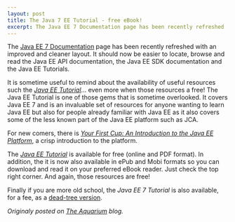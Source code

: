 ```yaml
---
layout: post
title: The Java 7 EE Tutorial - free eBook!
excerpt: The Java EE 7 Documentation page has been recently refreshed ...
---
```


The [Java EE 7 Documentation](http://docs.oracle.com/javaee/7/) page has been recently refreshed with an improved and cleaner layout. It should now be easier to locate, browse and read the Java EE API documentation, the Java EE SDK documentation and the Java EE Tutorials.

It is sometime useful to remind about the availability of useful resources such the _[Java EE Tutorial](https://docs.oracle.com/javaee/7/tutorial/index.html)_… even more when those resources a free!  The Java EE Tutorial is one of those gems that is sometime overlooked.  It covers Java EE 7 and is an invaluable set of resources for anyone wanting to learn Java EE but also for people already familiar with Java EE as it also covers some of the less known part of the Java EE platform such as JCA.

For new comers, there is _[Your First Cup: An Introduction to the Java EE Platform](https://docs.oracle.com/javaee/7/firstcup/index.html)_, a crisp introduction to the platform.

The _[Java EE Tutorial](https://docs.oracle.com/javaee/7/tutorial/index.html)_ is available for free (online and PDF format). In addition, the it is now also available in ePub and Mobi formats so you can download and read it on your preferred eBook reader. Just check the top right corner. And again, those resources are free!

Finally if you are more old school, the _Java EE 7 Tutorial_ is also available, for a fee, as a [dead-tree version](http://www.amazon.com/Java-EE-Tutorial-5th/dp/0321994922/). 


*Originaly posted on [The Aquarium](https://blogs.oracle.com/theaquarium/the-java-7-ee-tutorial-free-ebook) blog.*
